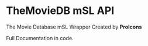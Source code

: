 TheMovieDB mSL API
==================

The Movie Database mSL Wrapper 
Created by **ProIcons**

Full Documentation in code.
